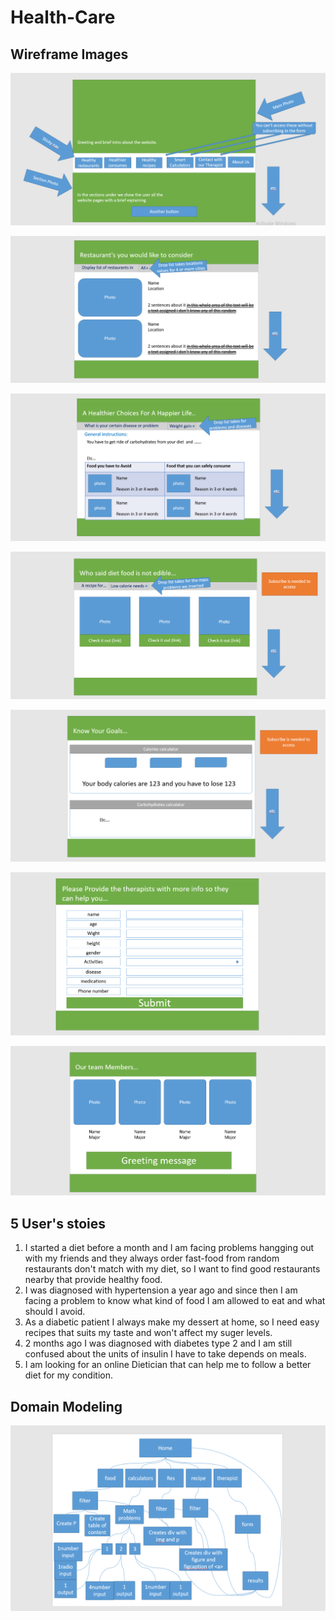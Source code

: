 # Health-Care

## Wireframe Images

![Home](ReadImgs/1.png)

![1](ReadImgs/2.png)

![2](ReadImgs/3.png)

![3](ReadImgs/4.png)

![4](ReadImgs/5.png)

![5](ReadImgs/6.png)

![6](ReadImgs/7.png)

## 5 User's stoies

1. I started a diet before a month and I am facing problems hangging out with my friends and they always order fast-food from random restaurants don't match with my diet, so I want to find good restaurants nearby that provide healthy food.
2. I was diagnosed with hypertension a year ago and since then I am facing a problem to know what kind of food I am allowed to eat and what should I avoid.
3. As a diabetic patient I always make my dessert at home, so I need easy recipes that suits my taste and won't affect my suger levels.
4. 2 months ago I was diagnosed with diabetes type 2 and I am still confused about the units of insulin I have to take depends on meals.
5. I am looking for an online Dietician that can help me to follow a better diet for my condition.

## Domain Modeling

![Domain Modeling](ReadImgs/Domain.png)


